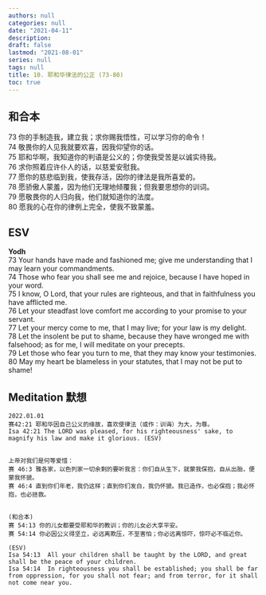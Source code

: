 ```yaml
---
authors: null
categories: null
date: "2021-04-11"
description: 
draft: false
lastmod: "2021-08-01"
series: null
tags: null
title: 10. 耶和华律法的公正 (73-80)  
toc: true
---
```


## 和合本

73  你的手制造我，建立我；求你赐我悟性，可以学习你的命令！  
74  敬畏你的人见我就要欢喜，因我仰望你的话。  
75  耶和华啊，我知道你的判语是公义的；你使我受苦是以诚实待我。  
76  求你照着应许仆人的话，以慈爱安慰我。  
77  愿你的慈悲临到我，使我存活，因你的律法是我所喜爱的。  
78  愿骄傲人蒙羞，因为他们无理地倾覆我；但我要思想你的训词。  
79  愿敬畏你的人归向我，他们就知道你的法度。  
80  愿我的心在你的律例上完全，使我不致蒙羞。  

## ESV
**Yodh**  
73  Your hands have made and fashioned me; give me understanding that I may learn your commandments.  
74  Those who fear you shall see me and rejoice, because I have hoped in your word.  
75  I know, O Lord, that your rules are righteous, and that in faithfulness you have afflicted me.  
76  Let your steadfast love comfort me according to your promise to your servant.  
77  Let your mercy come to me, that I may live; for your law is my delight.  
78  Let the insolent be put to shame, because they have wronged me with falsehood; as for me, I will meditate on your precepts.  
79  Let those who fear you turn to me, that they may know your testimonies.  
80  May my heart be blameless in your statutes, that I may not be put to shame!  

## Meditation 默想

    2022.01.01  
    赛42:21 耶和华因自己公义的缘故，喜欢使律法（或作：训诲）为大，为尊。  
    Isa 42:21 The LORD was pleased, for his righteousness' sake, to magnify his law and make it glorious. (ESV)
    
    
    上帝对我们是何等爱惜：  
    赛 46:3 雅各家，以色列家一切余剩的要听我言：你们自从生下，就蒙我保抱，自从出胎，便蒙我怀搋。  
    赛 46:4 直到你们年老，我仍这样；直到你们发白，我仍怀搋。我已造作，也必保抱；我必怀抱，也必拯救。  
    
    
    (和合本)
    赛 54:13 你的儿女都要受耶和华的教训；你的儿女必大享平安。
    赛 54:14 你必因公义得坚立，必远离欺压，不至害怕；你必远离惊吓，惊吓必不临近你。

    (ESV)
    Isa 54:13  All your children shall be taught by the LORD, and great shall be the peace of your children.  
    Isa 54:14  In righteousness you shall be established; you shall be far from oppression, for you shall not fear; and from terror, for it shall not come near you.  
